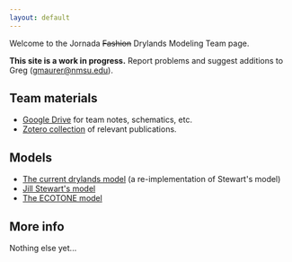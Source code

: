 ```yaml
---
layout: default
---
```


Welcome to the Jornada ~~Fashion~~ Drylands Modeling Team page. 

**This site is a work in progress.** Report problems and suggest additions to Greg (<gmaurer@nmsu.edu>). 

## Team materials

* [Google Drive](https://drive.google.com/drive/folders/1Y5MAO2U1hPYvqkUWiSr6IS3w2QerfeiL?usp=sharing) for team notes, schematics, etc.
* [Zotero collection](https://www.zotero.org/groups/4742286/maurer-public/collections/IIS7QV8D) of relevant publications.

## Models

* [The current drylands model](https://github.com/jornada-im/DrylandsModel) (a re-implementation of Stewart's model)
* [Jill Stewart's model](https://github.com/jornada-im/Stewart_model)
* [The ECOTONE model](https://github.com/jornada-im/ECOTONE)

## More info

Nothing else yet...
